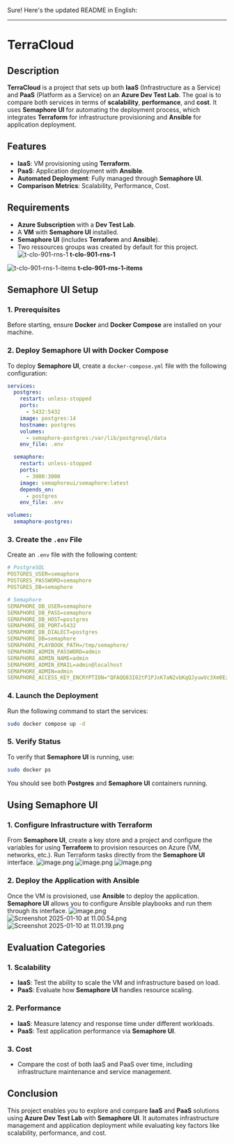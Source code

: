 Sure! Here's the updated README in English:

---

# TerraCloud

## Description
**TerraCloud** is a project that sets up both **IaaS** (Infrastructure as a Service) and **PaaS** (Platform as a Service) on an **Azure Dev Test Lab**. The goal is to compare both services in terms of **scalability**, **performance**, and **cost**. It uses **Semaphore UI** for automating the deployment process, which integrates **Terraform** for infrastructure provisioning and **Ansible** for application deployment.

## Features
- **IaaS**: VM provisioning using **Terraform**.
- **PaaS**: Application deployment with **Ansible**.
- **Automated Deployment**: Fully managed through **Semaphore UI**.
- **Comparison Metrics**: Scalability, Performance, Cost.

## Requirements
- **Azure Subscription** with a **Dev Test Lab**.
- A **VM** with **Semaphore UI** installed.
- **Semaphore UI** (includes **Terraform** and **Ansible**).
- Two ressources groups was created by default for this project.
![**t-clo-901-rns-1**](https://prod-files-secure.s3.us-west-2.amazonaws.com/34c726d1-2ac9-404e-b072-3ae3d901d767/7493913d-cf57-448c-8098-eb0475b4c188/Screenshot_2024-11-22_at_10.24.48.png)
**t-clo-901-rns-1**

![**t-clo-901-rns-1-items**](https://prod-files-secure.s3.us-west-2.amazonaws.com/34c726d1-2ac9-404e-b072-3ae3d901d767/2c63bd6f-5ac1-4722-a232-ed1c6736c4d1/Screenshot_2024-11-22_at_10.25.14.png)
**t-clo-901-rns-1-items**


## Semaphore UI Setup

### 1. Prerequisites
Before starting, ensure **Docker** and **Docker Compose** are installed on your machine.

### 2. Deploy Semaphore UI with Docker Compose
To deploy **Semaphore UI**, create a `docker-compose.yml` file with the following configuration:

```yaml
services:
  postgres:
    restart: unless-stopped
    ports:
      - 5432:5432
    image: postgres:14
    hostname: postgres
    volumes:
      - semaphore-postgres:/var/lib/postgresql/data
    env_file: .env

  semaphore:
    restart: unless-stopped
    ports:
      - 3000:3000
    image: semaphoreui/semaphore:latest
    depends_on:
      - postgres
    env_file: .env

volumes:
  semaphore-postgres:
```

### 3. Create the `.env` File
Create an `.env` file with the following content:

```yaml
# PostgreSQL
POSTGRES_USER=semaphore
POSTGRES_PASSWORD=semaphore
POSTGRES_DB=semaphore

# Semaphore
SEMAPHORE_DB_USER=semaphore
SEMAPHORE_DB_PASS=semaphore
SEMAPHORE_DB_HOST=postgres
SEMAPHORE_DB_PORT=5432
SEMAPHORE_DB_DIALECT=postgres
SEMAPHORE_DB=semaphore
SEMAPHORE_PLAYBOOK_PATH=/tmp/semaphore/
SEMAPHORE_ADMIN_PASSWORD=admin
SEMAPHORE_ADMIN_NAME=admin
SEMAPHORE_ADMIN_EMAIL=admin@localhost
SEMAPHORE_ADMIN=admin
SEMAPHORE_ACCESS_KEY_ENCRYPTION="QFAQQ83I02tP1PJxK7aN2vbKqQJyuwVc3Xm0EzqIuBc="
```

### 4. Launch the Deployment
Run the following command to start the services:

```bash
sudo docker compose up -d
```

### 5. Verify Status
To verify that **Semaphore UI** is running, use:

```bash
sudo docker ps
```

You should see both **Postgres** and **Semaphore UI** containers running.

## Using Semaphore UI

### 1. Configure Infrastructure with Terraform
From **Semaphore UI**, create a key store and a project and configure the variables for using **Terraform** to provision resources on Azure (VM, networks, etc.). Run Terraform tasks directly from the **Semaphore UI** interface.
![image.png](https://prod-files-secure.s3.us-west-2.amazonaws.com/34c726d1-2ac9-404e-b072-3ae3d901d767/08fa3eb3-2eb7-40b3-998d-54513ccf43f7/image.png)
![image.png](https://prod-files-secure.s3.us-west-2.amazonaws.com/34c726d1-2ac9-404e-b072-3ae3d901d767/b01439a8-6a4b-40aa-a026-5e489bb596c1/image.png)
![image.png](https://prod-files-secure.s3.us-west-2.amazonaws.com/34c726d1-2ac9-404e-b072-3ae3d901d767/25b601f4-a85b-4a77-96b0-4cfb908b0384/image.png)

### 2. Deploy the Application with Ansible
Once the VM is provisioned, use **Ansible** to deploy the application. **Semaphore UI** allows you to configure Ansible playbooks and run them through its interface.
![image.png](https://prod-files-secure.s3.us-west-2.amazonaws.com/34c726d1-2ac9-404e-b072-3ae3d901d767/b83cc3d0-d754-4f2b-a765-156960ed3456/image.png)
![Screenshot 2025-01-10 at 11.00.54.png](https://prod-files-secure.s3.us-west-2.amazonaws.com/34c726d1-2ac9-404e-b072-3ae3d901d767/a5a52637-0fd2-4f96-9b7d-18a127d13533/Screenshot_2025-01-10_at_11.00.54.png)
![Screenshot 2025-01-10 at 11.01.19.png](https://prod-files-secure.s3.us-west-2.amazonaws.com/34c726d1-2ac9-404e-b072-3ae3d901d767/ace2775b-af15-4e4e-870a-661aa87b0802/Screenshot_2025-01-10_at_11.01.19.png)


## Evaluation Categories

### 1. **Scalability**
   - **IaaS**: Test the ability to scale the VM and infrastructure based on load.
   - **PaaS**: Evaluate how **Semaphore UI** handles resource scaling.

### 2. **Performance**
   - **IaaS**: Measure latency and response time under different workloads.
   - **PaaS**: Test application performance via **Semaphore UI**.

### 3. **Cost**
   - Compare the cost of both IaaS and PaaS over time, including infrastructure maintenance and service management.

## Conclusion
This project enables you to explore and compare **IaaS** and **PaaS** solutions using **Azure Dev Test Lab** with **Semaphore UI**. It automates infrastructure management and application deployment while evaluating key factors like scalability, performance, and cost.
